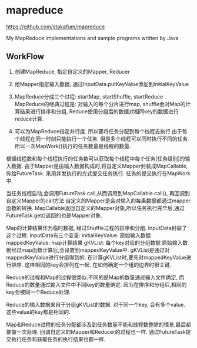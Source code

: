 mapreduce
=========

https://github.com/stakafum/mapreduce

My MapReduce implementations and sample programs written by Java

## WorkFlow
1. 创建MapReduce, 指定自定义的Mapper, Reducer
2. 给Mapper指定输入数据, 通过InputData.putKeyValue添加到initialKeyValue
3. MapReduce分成三个过程: startMap, startShuffle, startReduce
MapReduce的经典过程是: 对输入的每个分片进行map, shuffle会对Map的计算结果进行排序和分组,
Reduce使用分组后的数据对相同key的数据进行reduce计算.

4. 可以为MapReduce指定并行度. 所以要将任务分配到每个线程去执行
由于每个线程在同一时刻只能执行一个任务. 但是多个线程可以同时执行不同的任务.
所以一次MapWork()执行的任务数量是线程的数量.

根据线程数和每个线程执行的任务数可以获取每个线程中每个任务[任务级别]的输入数据.
由于Mapper是由输入数据构成的,将自定义Mapper封装成MapCallable,传给FutureTask.
采用并发执行的方式提交任务执行. 任务的提交执行在MapWork中.

当任务线程启动,会调用FutureTask.call,从而调用到MapCallable.call(), 再回调到自定义Mapper的call方法
自定义的Mapper是会对输入的每条数据都通过mapper函数的转换.
MapCallable返回自定义的Mapper对象,所以任务执行完毕后,通过FutureTask.get()返回的也是Mapper对象.

Map的计算结果作为临时数据, 经过Shuffle过程的排序和分组.
InputData封装了这个过程. InputData有三个变量:
  initialKeyValue: 原始输入数据
  mappedKeyValue: map计算结果
  gKVList: 每个key对应的分组数据
原始输入数据经过map函数计算后,会设置到mappedKeyValue中. gKVList是通过对mappedKeyValue进行分组得到的.
在计算gKVList时,要先对mappedKeyValue进行排序. 这样相同的key会排列在一起. 在如何确定一个组的边界时很关键.

Reduce的过程和Map的过程很类似.不同的是Map的数量通过输入文件确定,
而Reduce的数量通过输入文件中不同key的数量确定.
因为在排序和分组后,相同的key会被同一个Reduce处理.

Reduce的输入数据来自于分组gKVList的数据. 对于同一个key, 会有多个value. 这些value的key都是相同的.

Map和Reduce过程的任务分配都涉及到任务数量不能和线程数整除的情景,最后都要做一次处理.
回调自定义的Mapper和Reducer的过程也一样. 通过FutureTask提交执行任务和获取任务的执行结果也都一样.





